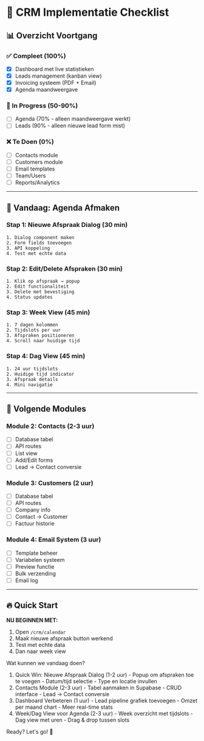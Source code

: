 # 🚀 CRM Implementatie Checklist

## 📊 Overzicht Voortgang

### ✅ Compleet (100%)
- [x] Dashboard met live statistieken
- [x] Leads management (kanban view)
- [x] Invoicing systeem (PDF + Email)
- [x] Agenda maandweergave

### 🔄 In Progress (50-90%)
- [ ] Agenda (70% - alleen maandweergave werkt)
- [ ] Leads (90% - alleen nieuwe lead form mist)

### ❌ Te Doen (0%)
- [ ] Contacts module
- [ ] Customers module
- [ ] Email templates
- [ ] Team/Users
- [ ] Reports/Analytics

---

## 🎯 Vandaag: Agenda Afmaken

### Stap 1: Nieuwe Afspraak Dialog (30 min)
```
1. Dialog component maken
2. Form fields toevoegen
3. API koppeling
4. Test met echte data
```

### Stap 2: Edit/Delete Afspraken (30 min)
```
1. Klik op afspraak → popup
2. Edit functionaliteit
3. Delete met bevestiging
4. Status updates
```

### Stap 3: Week View (45 min)
```
1. 7 dagen kolommen
2. Tijdslots per uur
3. Afspraken positioneren
4. Scroll naar huidige tijd
```

### Stap 4: Dag View (45 min)
```
1. 24 uur tijdslots
2. Huidige tijd indicator
3. Afspraak details
4. Mini navigatie
```

---

## 📝 Volgende Modules

### Module 2: Contacts (2-3 uur)
- [ ] Database tabel
- [ ] API routes
- [ ] List view
- [ ] Add/Edit forms
- [ ] Lead → Contact conversie

### Module 3: Customers (2 uur)
- [ ] Database tabel
- [ ] API routes
- [ ] Company info
- [ ] Contact → Customer
- [ ] Factuur historie

### Module 4: Email System (3 uur)
- [ ] Template beheer
- [ ] Variabelen systeem
- [ ] Preview functie
- [ ] Bulk verzending
- [ ] Email log

---

## 🔥 Quick Start

**NU BEGINNEN MET:**
1. Open `/crm/calendar`
2. Maak nieuwe afspraak button werkend
3. Test met echte data
4. Dan naar week view

Wat kunnen we vandaag doen?

  1. Quick Win: Nieuwe Afspraak Dialog (1-2 uur)
    - Popup om afspraken toe te voegen
    - Datum/tijd selectie
    - Type en locatie invullen
  2. Contacts Module (2-3 uur)
    - Tabel aanmaken in Supabase
    - CRUD interface
    - Lead → Contact conversie
  3. Dashboard Verbeteren (1 uur)
    - Lead pipeline grafiek toevoegen
    - Omzet per maand chart
    - Meer real-time stats
  4. Week/Dag View voor Agenda (2-3 uur)
    - Week overzicht met tijdslots
    - Dag view met uren
    - Drag & drop tussen slots


Ready? Let's go! 🚀